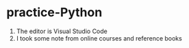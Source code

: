 # practice-Python
1. The editor is Visual Studio Code
2. I took some note from online courses and reference books
